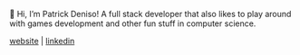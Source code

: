 👋 Hi, I’m Patrick Deniso! A full stack developer that also likes to play around with games development and other fun stuff in computer science.

[website](http://patrickdeniso.me/) | [linkedin](https://www.linkedin.com/in/patrick-deniso/)

<!---
TheBigPaff/TheBigPaff is a ✨ special ✨ repository because its `README.md` (this file) appears on your GitHub profile.
You can click the Preview link to take a look at your changes.
--->
